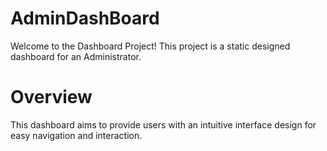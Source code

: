 # AdminDashBoard
Welcome to the Dashboard Project! This project is a static designed dashboard for an Administrator.

# Overview
This dashboard aims to provide users with an intuitive interface design for easy navigation and interaction.